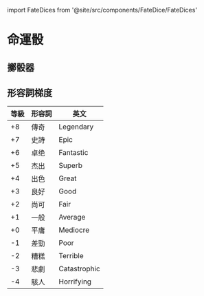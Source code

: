 import FateDices from '@site/src/components/FateDice/FateDices'

# 命運骰

## 擲骰器

<FateDices />

## 形容詞梯度

|等級|形容詞|英文|
|---| --- |---|
|+8|傳奇|Legendary|
|+7|史詩|Epic|
|+6|卓绝|Fantastic|
|+5|杰出|Superb|
|+4|出色|Great|
|+3|良好|Good|
|+2|尚可|Fair|
|+1|一般|Average|
|+0|平庸|Mediocre|
|-1|差勁|Poor|
|-2|糟糕|Terrible|
|-3|悲劇|Catastrophic|
|-4|駭人|Horrifying|
